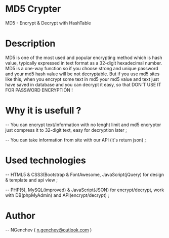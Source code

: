 # MD5 Crypter
MD5 - Encrypt &amp; Decrypt with HashTable

# Description
MD5 is one of the most used and popular encrypting method which is hash value, typically expressed in text format as a 32-digit hexadecimal number. MD5 is a one-way function so if you choose strong and unique password and your md5 hash value will be not decryptable. But if you use md5 sites like this, when you encrypt some text in md5 your md5 value and text just have saved in database and you can decrypt it easy, so that DON`T USE IT FOR PASSWORD ENCRYPTION !

# Why it is usefull ?
-- You can encrypt text/information with no lenght limit and md5 encryptor just compress it to 32-digit text, easy for decryption later ;

-- You can take information from site with our API (it`s return json) ;

# Used technologies
-- HTML5 &amp; CSS3(Bootstrap &amp; FontAwesome, JavaScript(jQuery) for design &amp; template and api view ;

-- PHP(5), MySQL(improved) &amp; JavaScript(JSON) for encrypt/decrypt, work with DB(phpMyAdmin) and API(encrypt/decrypt) ;

# Author
-- NGenchev ( n.genchev@outlook.com )

